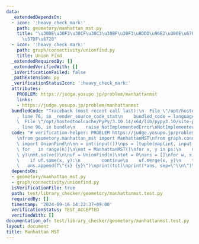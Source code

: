 ```yaml
---
data:
  _extendedDependsOn:
  - icon: ':heavy_check_mark:'
    path: geometory/manhattan_mst.py
    title: "\u30DE\u30F3\u30CF\u30C3\u30BF\u30F3\u8DDD\u96E2\u306E\u6700\u5C0F\u5168\
      \u57DF\u6728"
  - icon: ':heavy_check_mark:'
    path: graph/connectivity/unionfind.py
    title: Union Find
  _extendedRequiredBy: []
  _extendedVerifiedWith: []
  _isVerificationFailed: false
  _pathExtension: py
  _verificationStatusIcon: ':heavy_check_mark:'
  attributes:
    PROBLEM: https://judge.yosupo.jp/problem/manhattanmst
    links:
    - https://judge.yosupo.jp/problem/manhattanmst
  bundledCode: "Traceback (most recent call last):\n  File \"/opt/hostedtoolcache/PyPy/3.10.14/x64/lib/pypy3.10/site-packages/onlinejudge_verify/documentation/build.py\"\
    , line 76, in _render_source_code_stat\n    bundled_code = language.bundle(\n\
    \  File \"/opt/hostedtoolcache/PyPy/3.10.14/x64/lib/pypy3.10/site-packages/onlinejudge_verify/languages/python.py\"\
    , line 96, in bundle\n    raise NotImplementedError\nNotImplementedError\n"
  code: "# verification-helper: PROBLEM https://judge.yosupo.jp/problem/manhattanmst\n\
    \nfrom geometory.manhattan_mst import ManhattanMST\nfrom graph.connectivity.unionfind\
    \ import UnionFind\n\nn = int(input())\nps = [tuple(map(int, input().split()))\
    \ for _ in range(n)]\n\nmt = ManhattanMST()\nfor x, y in ps:\n    mt.add_point(x,\
    \ y)\nmt.solve()\n\nuf = UnionFind(n)\ntot = 0\nans = []\nfor w, x, y in mt.edges:\n\
    \    if uf.same(x, y):\n        continue\n    uf.merge(x, y)\n    tot += w\n \
    \   ans.append(f\"{x} {y}\")\nprint(tot)\nprint(*ans, sep=\"\\n\")\n"
  dependsOn:
  - geometory/manhattan_mst.py
  - graph/connectivity/unionfind.py
  isVerificationFile: true
  path: test/library_checker/geometory/manhattanmst.test.py
  requiredBy: []
  timestamp: '2024-09-16 14:22:37+09:00'
  verificationStatus: TEST_ACCEPTED
  verifiedWith: []
documentation_of: test/library_checker/geometory/manhattanmst.test.py
layout: document
title: Manhattan MST
---
```


